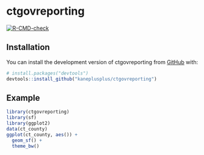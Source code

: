 
<!-- README.md is generated from README.Rmd. Please edit that file -->

# ctgovreporting

<!-- badges: start -->

[![R-CMD-check](https://github.com/kaneplusplus/ctgovreporting/workflows/R-CMD-check/badge.svg)](https://github.com/kaneplusplus/ctgovreporting/actions)
<!-- badges: end -->

## Installation

You can install the development version of ctgovreporting from
[GitHub](https://github.com/) with:

``` r
# install.packages("devtools")
devtools::install_github("kaneplusplus/ctgovreporting")
```

## Example

``` r
library(ctgovreporting)
library(sf)
library(ggplot2)
data(ct_county)
ggplot(ct_county, aes()) +
  geom_sf() +
  theme_bw()
```
